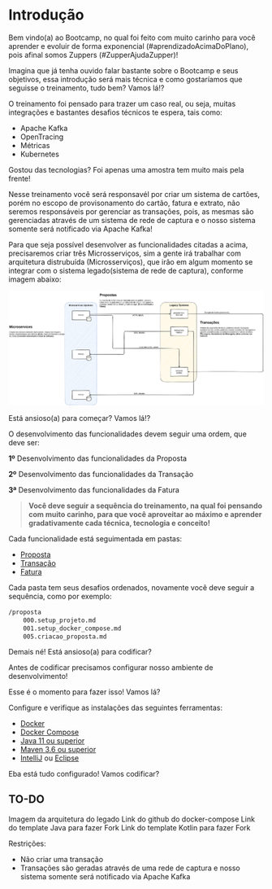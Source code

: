 # Introdução

Bem vindo(a) ao Bootcamp, no qual foi feito com muito carinho para você aprender e evoluir de forma exponencial 
(#aprendizadoAcimaDoPlano), pois afinal somos Zuppers (#ZupperAjudaZupper)!

Imagina que já tenha ouvido falar bastante sobre o Bootcamp e seus objetivos, essa introdução será mais técnica e como 
gostaríamos que seguisse o treinamento, tudo bem? Vamos lá!?

O treinamento foi pensado para trazer um caso real, ou seja, muitas integrações e bastantes desafios 
técnicos te espera, tais como:

- Apache Kafka
- OpenTracing
- Métricas
- Kubernetes

Gostou das tecnologias? Foi apenas uma amostra tem muito mais pela frente!

Nesse treinamento você será responsavél por criar um sistema de cartões, porém no escopo de provisonamento do cartão, 
fatura e extrato, não seremos responsáveis por gerenciar as transações, pois, as mesmas são gerenciadas através de um 
sistema de rede de captura e o nosso sistema somente será notificado via Apache Kafka!

Para que seja possível desenvolver as funcionalidades citadas a acima, precisaremos criar três Microsserviços, sim a 
gente irá trabalhar com arquitetura distrubuída (Microsserviços), que irão em algum momento se integrar com o sistema 
legado(sistema de rede de captura), conforme imagem abaixo:

![alt text](/images/big-picture.png "Big Picture")

Está ansioso(a) para começar? Vamos lá!?

O desenvolvimento das funcionalidades devem seguir uma ordem, que deve ser:

**1º** Desenvolvimento das funcionalidades da Proposta

**2º** Desenvolvimento das funcionalidades da Transação

**3ª** Desenvolvimento das funcionalidades da Fatura

> **Você deve seguir a sequência do treinamento, na qual foi pensando com muito carinho, para que você aproveitar ao 
>máximo e aprender gradativamente cada técnica, tecnologia e conceito!**

Cada funcionalidade está seguimentada em pastas:

- [Proposta](https://github.com/claudiooliveirazup/documentacao-cartao-branco/tree/master/proposta)
- [Transação](https://github.com/claudiooliveirazup/documentacao-cartao-branco/tree/master/transacao)
- [Fatura](https://github.com/claudiooliveirazup/documentacao-cartao-branco/tree/master/fatura)

Cada pasta tem seus desafios ordenados, novamente você deve seguir a sequência, como por exemplo:

```text
/proposta
    000.setup_projeto.md
    001.setup_docker_compose.md
    005.criacao_proposta.md
```

Demais né! Está ansioso(a) para codificar?

Antes de codificar precisamos configurar nosso ambiente de desenvolvimento!

Esse é o momento para fazer isso! Vamos lá?

Configure e verifique as instalações das seguintes ferramentas:

* [Docker](https://docs.docker.com/get-docker/)
* [Docker Compose](https://docs.docker.com/compose/install/)
* [Java 11 ou superior](https://www.oracle.com/java/technologies/javase-jdk11-downloads.html)
* [Maven 3.6 ou superior](https://maven.apache.org/install.html)
* [IntelliJ](https://www.jetbrains.com/idea/) ou [Eclipse](https://www.eclipse.org/ide/)

Eba está tudo configurado! Vamos codificar?

## TO-DO

Imagem da arquitetura do legado
Link do github do docker-compose
Link do template Java para fazer Fork
Link do template Kotlin para fazer Fork

Restrições:

- Não criar uma transação
- Transações são geradas através de uma rede de captura e nosso sistema somente será notificado via Apache Kafka